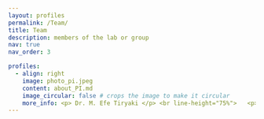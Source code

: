 ```yaml
---
layout: profiles
permalink: /Team/
title: Team
description: members of the lab or group
nav: true
nav_order: 3

profiles:
  - align: right
    image: photo_pi.jpeg
    content: about_PI.md
    image_circular: false # crops the image to make it circular
    more_info: <p> Dr. M. Efe Tiryaki </p> <br line-height="75%">   <p> mail@coming </p>  <br line-height="75%"> <p> Office coming</p>
---
```



